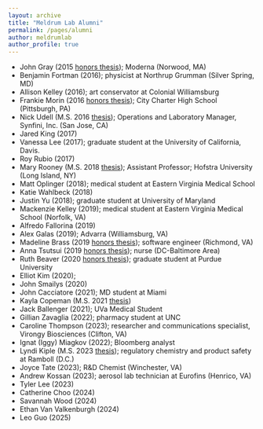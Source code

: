 ```yaml
---
layout: archive
title: "Meldrum Lab Alumni"
permalink: /pages/alumni
author: meldrumlab
author_profile: true
---
```


- John Gray (2015 [honors thesis](https://scholarworks.wm.edu/honorstheses/132)); Moderna (Norwood, MA)
- Benjamin Fortman (2016); physicist at Northrup Grumman (Silver Spring, MD)
- Allison Kelley (2016); art conservator at Colonial Williamsburg
- Frankie Morin (2016 [honors thesis](http://scholarworks.wm.edu/honorstheses/924)); City Charter High School (Pittsburgh, PA)
- Nick Udell (M.S. 2016 [thesis](http://scholarworks.wm.edu/etd/1499449865)); Operations and Laboratory Manager, Synfini, Inc. (San Jose, CA)
- Jared King (2017)
- Vanessa Lee (2017); graduate student at the University of California, Davis.
- Roy Rubio (2017)
- Mary Rooney (M.S. 2018 [thesis](http://scholarworks.wm.edu/etd/1530192815)); Assistant Professor; Hofstra University (Long Island, NY)
- Matt Oplinger (2018); medical student at Eastern Virginia Medical School
- Katie Wahlbeck (2018)
- Justin Yu (2018); graduate student at University of Maryland
- Mackenzie Kelley (2019); medical student at Eastern Virginia Medical School (Norfolk, VA)
- Alfredo Fallorina (2019)
- Alex Galas (2019); Advarra (Williamsburg, VA)
- Madeline Brass (2019 [honors thesis](http://scholarworks.wm.edu/honorstheses/1426)); software engineer (Richmond, VA)
- Anna Tsutsui (2019 [honors thesis](http://scholarworks.wm.edu/honorstheses/1324)); nurse (DC-Baltimore Area)
- Ruth Beaver (2020 [honors thesis](http://scholarworks.wm.edu/honorstheses/1449)); graduate student at Purdue University
- Elliot Kim (2020); 
- John Smailys (2020)
- John Cacciatore (2021); MD student at Miami
- Kayla Copeman (M.S. 2021 [thesis](http://scholarworks.wm.edu/etd/1627047854))
- Jack Ballenger (2021); UVa Medical Student
- Gillian Zavaglia (2022); pharmacy student at UNC
- Caroline Thompson (2023); researcher and communications specialist, Virongy Biosciences (Clifton, VA)
- Ignat (Iggy) Miagkov (2022); Bloomberg analyst
- Lyndi Kiple (M.S. 2023 [thesis](https://dx.doi.org/10.21220/s2-7g4z-np45)); regulatory chemistry and product safety at Ramboll (D.C.)
- Joyce Tate (2023); R&D Chemist (Winchester, VA)
- Andrew Kossan (2023); aerosol lab technician at Eurofins (Henrico, VA)
- Tyler Lee (2023)
- Catherine Choo (2024)
- Savannah Wood (2024)
- Ethan Van Valkenburgh (2024)
- Leo Guo (2025)

